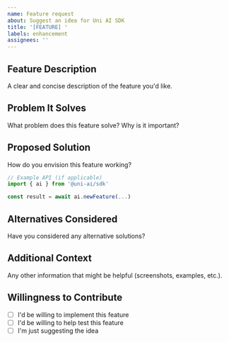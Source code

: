 ```yaml
---
name: Feature request
about: Suggest an idea for Uni AI SDK
title: '[FEATURE] '
labels: enhancement
assignees: ''
---
```


## Feature Description

A clear and concise description of the feature you'd like.

## Problem It Solves

What problem does this feature solve? Why is it important?

## Proposed Solution

How do you envision this feature working?

```typescript
// Example API (if applicable)
import { ai } from '@uni-ai/sdk'

const result = await ai.newFeature(...)
```

## Alternatives Considered

Have you considered any alternative solutions?

## Additional Context

Any other information that might be helpful (screenshots, examples, etc.).

## Willingness to Contribute

- [ ] I'd be willing to implement this feature
- [ ] I'd be willing to help test this feature
- [ ] I'm just suggesting the idea
